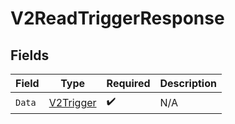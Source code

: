 # V2ReadTriggerResponse


## Fields

| Field                                             | Type                                              | Required                                          | Description                                       |
| ------------------------------------------------- | ------------------------------------------------- | ------------------------------------------------- | ------------------------------------------------- |
| `Data`                                            | [V2Trigger](../../Models/Components/V2Trigger.md) | :heavy_check_mark:                                | N/A                                               |